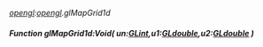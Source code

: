 _[opengl](../../modules/opengl/opengl-module.md):[opengl](../../modules/opengl/opengl-module.md).glMapGrid1d_
##### Function glMapGrid1d:Void( un:[GLint](../../modules/opengl/opengl-glint.md),u1:[GLdouble](../../modules/opengl/opengl-gldouble.md),u2:[GLdouble](../../modules/opengl/opengl-gldouble.md) )
